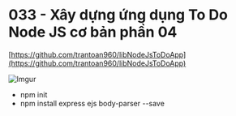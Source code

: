 # 033 - Xây dựng ứng dụng To Do Node JS cơ bản phần 04

[https://github.com/trantoan960/libNodeJsToDoApp](https://github.com/trantoan960/libNodeJsToDoApp)  

![Imgur](https://i.imgur.com/sNxmoEo.png)   

* npm init  
* npm install express ejs body-parser --save